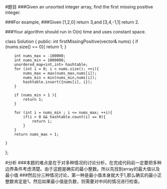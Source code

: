
#题目
###Given an unsorted integer array, find the first missing positive integer.

###For example,
###Given [1,2,0] return 3,and [3,4,-1,1] return 2.

###Your algorithm should run in O(n) time and uses constant space.


class Solution {
public:
    int firstMissingPositive(vector<int>& nums) {
        if (nums.size() == 0){
            return 1;
        }
        
        int nums_max = -100000;
        int nums_min = 1000000;
        unordered_map<int,int> hashtable;
        for (int i = 0; i < nums.size(); ++i){
            nums_max = max(nums_max,nums[i]);
            nums_min = min(nums_min,nums[i]);
            hashtable.insert({nums[i], i});
        }
        
        if (nums_min > 1 ){
            return 1;
        }
        
        for (int i = nums_min ; i <= nums_max; ++i){
            if(i > 0 && hashtable.count(i) == 0){
                return i;
            }
        }
        return nums_max + 1;
        
    }
};

#分析
###本题的难点是在于对多种情况的讨论分析，在完成代码前一定要把多种边界条件考虑清楚。由于这题是确实的最小整数。所以先找到array的最大值以及最小值
###然后分三种情况讨论，第一种是最小值本身就大于1,那么确实的最小正整数肯定是1，然后如果最小值是负数，则需要对中间的情况进行检查。
